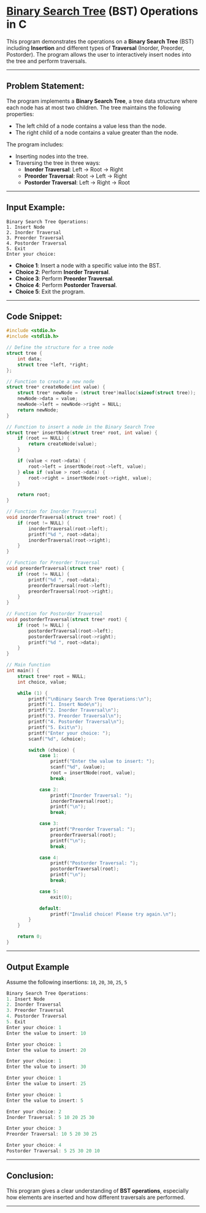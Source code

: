 # [Binary Search Tree](./binarySearchTree.c) (BST) Operations in C

This program demonstrates the operations on a **Binary Search Tree** (BST) including **Insertion** and different types of **Traversal** (Inorder, Preorder, Postorder). The program allows the user to interactively insert nodes into the tree and perform traversals.

---

## Problem Statement:

The program implements a **Binary Search Tree**, a tree data structure where each node has at most two children. The tree maintains the following properties:
- The left child of a node contains a value less than the node.
- The right child of a node contains a value greater than the node.

The program includes:
- Inserting nodes into the tree.
- Traversing the tree in three ways:
  - **Inorder Traversal**: Left → Root → Right
  - **Preorder Traversal**: Root → Left → Right
  - **Postorder Traversal**: Left → Right → Root

---

## Input Example:

```
Binary Search Tree Operations:
1. Insert Node
2. Inorder Traversal
3. Preorder Traversal
4. Postorder Traversal
5. Exit
Enter your choice: 
```

- **Choice 1**: Insert a node with a specific value into the BST.
- **Choice 2**: Perform **Inorder Traversal**.
- **Choice 3**: Perform **Preorder Traversal**.
- **Choice 4**: Perform **Postorder Traversal**.
- **Choice 5**: Exit the program.

---

## Code Snippet:

```c
#include <stdio.h>
#include <stdlib.h>

// Define the structure for a tree node
struct tree {
    int data;
    struct tree *left, *right;
};

// Function to create a new node
struct tree* createNode(int value) {
    struct tree* newNode = (struct tree*)malloc(sizeof(struct tree));
    newNode->data = value;
    newNode->left = newNode->right = NULL;
    return newNode;
}

// Function to insert a node in the Binary Search Tree
struct tree* insertNode(struct tree* root, int value) {
    if (root == NULL) {
        return createNode(value);
    }

    if (value < root->data) {
        root->left = insertNode(root->left, value);
    } else if (value > root->data) {
        root->right = insertNode(root->right, value);
    }

    return root;
}

// Function for Inorder Traversal
void inorderTraversal(struct tree* root) {
    if (root != NULL) {
        inorderTraversal(root->left);
        printf("%d ", root->data);
        inorderTraversal(root->right);
    }
}

// Function for Preorder Traversal
void preorderTraversal(struct tree* root) {
    if (root != NULL) {
        printf("%d ", root->data);
        preorderTraversal(root->left);
        preorderTraversal(root->right);
    }
}

// Function for Postorder Traversal
void postorderTraversal(struct tree* root) {
    if (root != NULL) {
        postorderTraversal(root->left);
        postorderTraversal(root->right);
        printf("%d ", root->data);
    }
}

// Main function
int main() {
    struct tree* root = NULL;
    int choice, value;

    while (1) {
        printf("\nBinary Search Tree Operations:\n");
        printf("1. Insert Node\n");
        printf("2. Inorder Traversal\n");
        printf("3. Preorder Traversal\n");
        printf("4. Postorder Traversal\n");
        printf("5. Exit\n");
        printf("Enter your choice: ");
        scanf("%d", &choice);

        switch (choice) {
            case 1:
                printf("Enter the value to insert: ");
                scanf("%d", &value);
                root = insertNode(root, value);
                break;

            case 2:
                printf("Inorder Traversal: ");
                inorderTraversal(root);
                printf("\n");
                break;

            case 3:
                printf("Preorder Traversal: ");
                preorderTraversal(root);
                printf("\n");
                break;

            case 4:
                printf("Postorder Traversal: ");
                postorderTraversal(root);
                printf("\n");
                break;

            case 5:
                exit(0);

            default:
                printf("Invalid choice! Please try again.\n");
        }
    }

    return 0;
}
```

---

## **Output Example**

Assume the following insertions: `10`, `20`, `30`, `25`, `5`

```c
Binary Search Tree Operations:
1. Insert Node
2. Inorder Traversal
3. Preorder Traversal
4. Postorder Traversal
5. Exit
Enter your choice: 1
Enter the value to insert: 10

Enter your choice: 1
Enter the value to insert: 20

Enter your choice: 1
Enter the value to insert: 30

Enter your choice: 1
Enter the value to insert: 25

Enter your choice: 1
Enter the value to insert: 5

Enter your choice: 2
Inorder Traversal: 5 10 20 25 30

Enter your choice: 3
Preorder Traversal: 10 5 20 30 25

Enter your choice: 4
Postorder Traversal: 5 25 30 20 10
```

---

## **Conclusion:**

This program gives a clear understanding of **BST operations**, especially how elements are inserted and how different traversals are performed.

--- 
